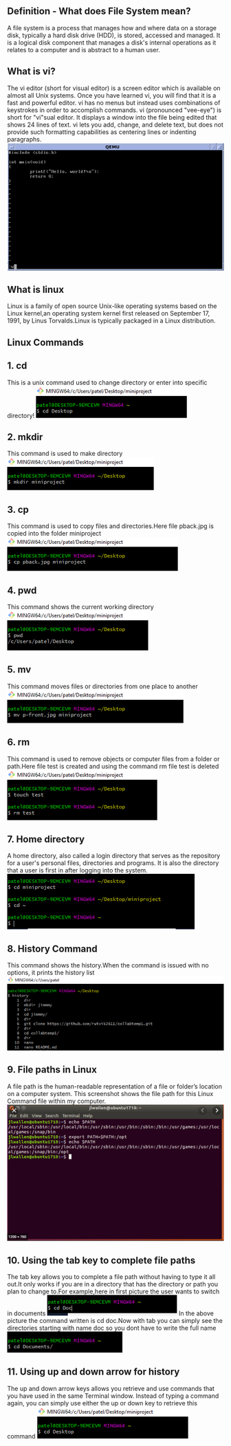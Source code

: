 
## **Definition - What does File System mean?**
A file system is a process that manages how and where data on a storage disk, typically a hard disk drive (HDD), is stored, accessed and managed. It is a logical disk component that manages a disk's internal operations as it relates to a computer and is abstract to a human user.

## **What is vi?**
The vi editor (short for visual editor) is a screen editor which is available on almost all Unix systems. Once you have learned vi, you will find that it is a fast and powerful editor. vi has no menus but instead uses combinations of keystrokes in order to accomplish commands.
vi (pronounced "vee-eye") is short for "vi"sual editor. It displays a window into the file being edited that shows 24 lines of text.
vi lets you add, change, and delete text, but does not provide such formatting capabilities as centering lines or indenting paragraphs.
![Vi image](Images/vi.png)

## **What is linux** 
Linux is a family of open source Unix-like operating systems based on the Linux kernel,an operating system kernel first released on September 17, 1991, by Linus Torvalds.Linux is typically packaged in a Linux distribution.
 
## **Linux Commands**
## **1. cd**

This is a unix command used to change directory or enter into specific directory!
![cd](Images/cd.PNG)

## **2. mkdir**
This command is used to make directory
![mk](Images/mk.PNG)

## **3. cp**
This command is used to copy files and directories.Here file pback.jpg is copied into the folder miniproject
![cp](Images/cp.PNG)

## **4. pwd**
This command shows the current working directory
![pwd](Images/pwd.PNG)

## **5. mv**
This command moves files or directories from one place to another
![mv](Images/mv.PNG) 

## **6. rm**
This command is used to remove objects or computer files from a folder or path.Here file test is created and using the command rm file test is deleted
![rm](Images/rm.PNG)

## **7. Home directory**
A home directory, also called a login directory that serves as the repository for a user's personal files, directories and programs. It is also the directory that a user is first in after logging into the system.
![home](Images/home.PNG)

## **8. History Command**
This command shows the history.When the command is issued with no options, it prints the history list
![history](Images/history.PNG)

## **9. File paths in Linux**
A file path is the human-readable representation of a file or folder’s location on a computer system. This screenshot shows the file path for this Linux Command file within my computer.
![path](Images/path.PNG)

## **10. Using the tab key to complete file paths**
The tab key allows you to complete a file path without having to type it all out.It only works if you are in a directory that has the directory or path you plan to change to.For example,here in first picture the user wants to switch  in documents
![tab1](Images/tab1.PNG)
In the above picture the command written is cd doc.Now with tab you can simply see the directories starting with name doc so you dont have to write the full name
![tab2](Images/tab2.PNG)

## **11. Using up and down arrow for history**
The up and down arrow keys allows you retrieve and use commands that you have used in the same Terminal window. Instead of typing a command again, you can simply use either the up or down key to retrieve this command
![cd](Images/cd.PNG)